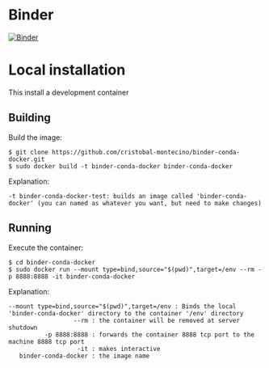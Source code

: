 # Binder

[![Binder](https://mybinder.org/badge_logo.svg)](https://mybinder.org/v2/gh/cristobal-montecino/binder-conda-docker/master?urlpath=lab%2Ftree%2Fmain.ipynb)

# Local installation

This install a development container

## Building

Build the image:

```
$ git clone https://github.com/cristobal-montecino/binder-conda-docker.git
$ sudo docker build -t binder-conda-docker binder-conda-docker
```

Explanation:

```
-t binder-conda-docker-test: builds an image called 'binder-conda-docker' (you can named as whatever you want, but need to make changes)
```

## Running

Execute the container:

```
$ cd binder-conda-docker
$ sudo docker run --mount type=bind,source="$(pwd)",target=/env --rm -p 8888:8888 -it binder-conda-docker
```

Explanation:

```
--mount type=bind,source="$(pwd)",target=/env : Binds the local 'binder-conda-docker' directory to the container '/env' directory
                  --rm : the container will be removed at server shutdown
          -p 8888:8888 : forwards the container 8888 tcp port to the machine 8888 tcp port
                   -it : makes interactive
   binder-conda-docker : the image name
```
